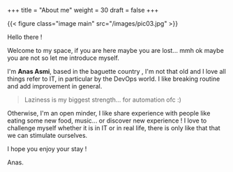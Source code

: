+++
title = "About me"
weight = 30
draft = false
+++

{{< figure class="image main" src="/images/pic03.jpg" >}}

Hello there ! 

Welcome to my space, if you are here maybe you are lost... mmh ok maybe you are not so let me introduce myself.

I'm **Anas Asmi**, based in the baguette country , I'm not that old and I love all things refer to IT, in particular by the DevOps world. I like breaking routine and add improvement in general.

> Laziness is my biggest strength... for automation ofc :)

Otherwise, I'm an open minder, I like share experience with people like eating some new food, music... or discover new experience ! I love to challenge myself whether it is in IT or in real life, there is only like that that we can stimulate ourselves.

I hope you enjoy your stay !

Anas.
